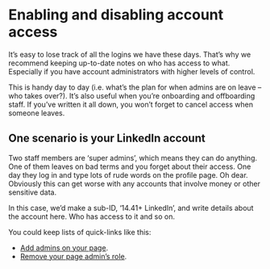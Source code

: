 # Enabling and disabling account access

It’s easy to lose track of all the logins we have these days. That’s why we recommend keeping up-to-date notes on who has access to what. Especially if you have account administrators with higher levels of control.

This is handy day to day (i.e. what’s the plan for when admins are on leave – who takes over?). It’s also useful when you’re onboarding and offboarding staff. If you’ve written it all down, you won’t forget to cancel access when someone leaves.

## One scenario is your LinkedIn account

Two staff members are ‘super admins’, which means they can do anything. One of them leaves on bad terms and you forget about their access. One day they log in and type lots of rude words on the profile page. Oh dear. Obviously this can get worse with any accounts that involve money or other sensitive data.

In this case, we’d make a sub-ID, ‘14.41+ LinkedIn’, and write details about the account here. Who has access to it and so on.

You could keep lists of quick-links like this:

- [Add admins on your page](https://www.linkedin.com/help/linkedin/answer/a569144).
- [Remove your page admin’s role](https://www.linkedin.com/help/linkedin/answer/a1481276).
